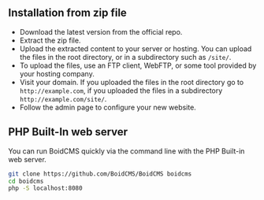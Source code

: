 <!--
---
title: Getting Started
date: 2021-09-15 00:42:34 -0700
slug: install
---
-->
## Installation from zip file
- Download the latest version from the official repo.
- Extract the zip file.
- Upload the extracted content to your server or hosting. You can upload the files in the root directory, or in a subdirectory such as `/site/`.
- To upload the files, use an FTP client, WebFTP, or some tool provided by your hosting company.
- Visit your domain. If you uploaded the files in the root directory go to `http://example.com`, if you uploaded the files in a subdirectory `http://example.com/site/`.
- Follow the admin page to configure your new website.


## PHP Built-In web server
You can run BoidCMS quickly via the command line with the PHP Built-in web server.

```bash
git clone https://github.com/BoidCMS/BoidCMS boidcms
cd boidcms
php -S localhost:8080
```
